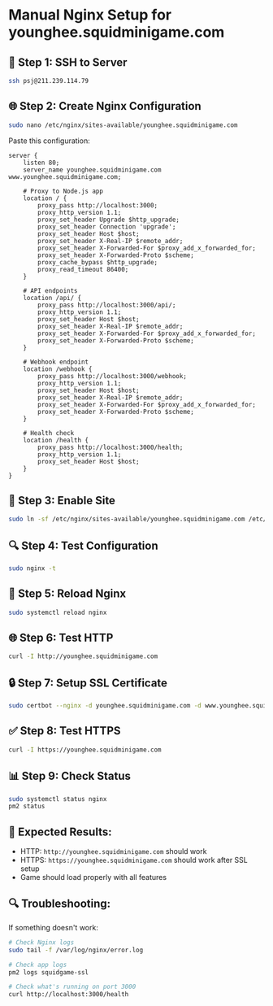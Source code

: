 # Manual Nginx Setup for younghee.squidminigame.com

## 🔧 Step 1: SSH to Server

```bash
ssh psj@211.239.114.79
```

## 🌐 Step 2: Create Nginx Configuration

```bash
sudo nano /etc/nginx/sites-available/younghee.squidminigame.com
```

Paste this configuration:

```nginx
server {
    listen 80;
    server_name younghee.squidminigame.com www.younghee.squidminigame.com;

    # Proxy to Node.js app
    location / {
        proxy_pass http://localhost:3000;
        proxy_http_version 1.1;
        proxy_set_header Upgrade $http_upgrade;
        proxy_set_header Connection 'upgrade';
        proxy_set_header Host $host;
        proxy_set_header X-Real-IP $remote_addr;
        proxy_set_header X-Forwarded-For $proxy_add_x_forwarded_for;
        proxy_set_header X-Forwarded-Proto $scheme;
        proxy_cache_bypass $http_upgrade;
        proxy_read_timeout 86400;
    }

    # API endpoints
    location /api/ {
        proxy_pass http://localhost:3000/api/;
        proxy_http_version 1.1;
        proxy_set_header Host $host;
        proxy_set_header X-Real-IP $remote_addr;
        proxy_set_header X-Forwarded-For $proxy_add_x_forwarded_for;
        proxy_set_header X-Forwarded-Proto $scheme;
    }

    # Webhook endpoint
    location /webhook {
        proxy_pass http://localhost:3000/webhook;
        proxy_http_version 1.1;
        proxy_set_header Host $host;
        proxy_set_header X-Real-IP $remote_addr;
        proxy_set_header X-Forwarded-For $proxy_add_x_forwarded_for;
        proxy_set_header X-Forwarded-Proto $scheme;
    }

    # Health check
    location /health {
        proxy_pass http://localhost:3000/health;
        proxy_http_version 1.1;
        proxy_set_header Host $host;
    }
}
```

## 🔗 Step 3: Enable Site

```bash
sudo ln -sf /etc/nginx/sites-available/younghee.squidminigame.com /etc/nginx/sites-enabled/
```

## 🔍 Step 4: Test Configuration

```bash
sudo nginx -t
```

## 🔄 Step 5: Reload Nginx

```bash
sudo systemctl reload nginx
```

## 🌐 Step 6: Test HTTP

```bash
curl -I http://younghee.squidminigame.com
```

## 🔒 Step 7: Setup SSL Certificate

```bash
sudo certbot --nginx -d younghee.squidminigame.com -d www.younghee.squidminigame.com
```

## ✅ Step 8: Test HTTPS

```bash
curl -I https://younghee.squidminigame.com
```

## 📊 Step 9: Check Status

```bash
sudo systemctl status nginx
pm2 status
```

## 🎯 Expected Results:

- HTTP: `http://younghee.squidminigame.com` should work
- HTTPS: `https://younghee.squidminigame.com` should work after SSL setup
- Game should load properly with all features

## 🔍 Troubleshooting:

If something doesn't work:

```bash
# Check Nginx logs
sudo tail -f /var/log/nginx/error.log

# Check app logs
pm2 logs squidgame-ssl

# Check what's running on port 3000
curl http://localhost:3000/health
```
